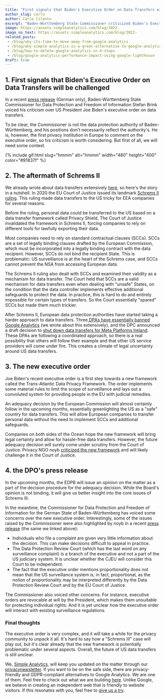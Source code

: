 ```yaml
---
title: "First signals that Biden's Executive Order on Data Transfers will be challenged"
author_slug: carlo
author: Carlo Cilento
excerpt: "Baden-Württemberg State Commissioner criticized Biden's Exectuve Order on Data Tranfers. Thereby implicating that a deal between the EU and US is still far away"
image: https://assets.simpleanalytics.com/blog/2022-
image_no_text: https://assets.simpleanalytics.com/blog/2022-
related_posts:
 - /blog/why-its-time-to-move-away-from-google-analytics
 - /blog/why-simple-analytics-is-a-great-alternative-to-google-analytics
 - /blog/how-to-delete-google-analytics-in-4-steps
 - /blog/google-analytics-performance-impact-using-google-lighthouse
draft: true
---
```


## 1. First signals that Biden's Executive Order on Data Transfers will be challenged

In a recent [press release](https://www.baden-wuerttemberg.datenschutz.de/usa-eu-datentransfer-durchfuehrungsverordnung-us-praesident/) (German only), Baden-Württemberg State Commissioner for Data Protection and Freedom of Information Stefan Brink voiced his criticism over US President Joe Biden's executive order on data transfers.

To be clear, the Commissioner is not the data protection authority of Baden-Württemberg, and his positions don't necessarily reflect the authority's. He is, however, the first privacy institution in Europe to comment on the executive order, so his criticism is worth considering. But first of all, we will need some context.

{% include gif.html slug="hmmm" alt="hmmm" width="480" height="400" color="#91837f" %}

## 2. The aftermath of Schrems II

We already wrote about data transfers extensively [here](https://www.simpleanalytics.com/blog/how-to-move-forward-with-data-transfers-between-the-eu-us), so here's the story in a nutshell. In 2020 the EU Court of Justice issued its landmark [Schrems II ruling](https://gdprhub.eu/index.php?title=CJEU_-_C-311/18_-_Schrems_II). This ruling made data transfers to the US tricky for EEA companies for several reasons.

Before the ruling, personal data could be transferred to the US based on a data transfer framework called Privacy Shield. The Court of Justice invalidated the framework in Schrems II, forcing companies to rely on different tools for lawfully exporting their data.

Most companies need to rely on standard contractual clauses (SCCs). SCCs are a set of legally binding clauses drafted by the European Commission, which must be incorporated into a legally binding contract with the data recipient. However, SCCs do not bind the recipient State. This is problematic: US surveillance is at the heart of the Schrems case, and SCCs cannot prevent the NSA from accessing European data.

The Schrems II ruling also dealt with SCCs and examined their validity as a mechanism for data transfer. The Court held that SCCs are a valid mechanism for data transfers even when dealing with "unsafe" States, on the condition that  the data controller implements effective additional safeguards  to protect the data. In practice, this is hard to do and entirely impossible for certain types of transfers. So the Court essentially "spared" SCCs but made them much trickier.

After Schrems II, European data protection authorities have started taking a harder approach to data transfers. Three[ DPAs have essentially banned Google Analytics](https://www.simpleanalytics.com/blog/is-google-analytics-illegal-in-europe) (we wrote about this extensively), and the DPC announced a draft decision to [shut down data transfers for Meta Platforms Ireland](https://iapp.org/news/a/irish-dpc-files-draft-order-to-halt-metas-data-transfers-to-us/). These DPAs are following a coordinated approach, so there is a real possibility that others will follow their example and that other US service providers will come under fire. This creates a climate of legal uncertainty around US data transfers.

## 3. The new executive order

Joe Biden's recent executive order is a first step towards a new framework called the Trans-Atlantic Data Privacy Framework. The order implements some material rules to limit the scope of surveillance and lays out a convoluted system for providing people in the EU with judicial remedies.

An adequacy decision by the European Commission will almost certainly follow in the upcoming months, essentially greenlighting the US as a "safe" country for data transfers. This will allow European companies to transfer personal data without the need to implement SCCs and additional safeguards.

Companies on both sides of the Ocean hope the new framework will bring legal certainty and allow for hassle-free data transfers. However, the future adequacy decision will surely come under scrutiny from the Court of Justice. Privacy NGO noyb [criticized the new framework](https://noyb.eu/en/new-us-executive-order-unlikely-satisfy-eu-law) and will likely challenge it in the Court of Justice.

## 4. the DPO's press release

In the upcoming months, the EDPB will issue an opinion on the matter as a part of the decision procedure for the adequacy decision. While the Board's opinion is not binding, it will give us better insight into the core issues of Schrems III.

In the meantime, the Commissioner for Data Protection and Freedom of Information for the German State of Baden-Württemberg has voiced some concerns over the new executive order. Interestingly, some of the issues raised by the Commissioner were also highlighted by noyb in a recent [press release](https://noyb.eu/en/new-us-executive-order-unlikely-satisfy-eu-law) (the same we linked above):

-   Individuals who file a complaint are given very little information about the decision. This can make decisions difficult to appeal in practice.
-   The Data Protection Review Court (which has the last word on any surveillance complaint) is a branch of the executive and not a part of the US judiciary system. It is unclear whether the CJEU will consider this Court to be independent.
-   The fact that the executive order mentions proportionality does not mean that the US surveillance system is, in fact, proportional, as the notion of proportionality may be interpreted differently by the Data Protection Review Court and by the EU Court of Justice.

The Commissioner also voiced other concerns. For instance, executive orders are revocable at will by the President, which makes them unsuitable for protecting individual rights. And it is yet unclear how the executive order will interact with existing surveillance regulations.

### Final thoughts

The executive order is very complex, and it will take a while for the privacy community to unpack it all. It's hard to say how a "Schrems III" case will play out, but it's clear already that the new framework is potentially problematic under several aspects. Overall, the future of US data transfers is still unclear.

We, [Simple Analytics](https://www.simpleanalytics.com/), will keep you updated on the matter through our [privacynewsletter](https://theprivacynewsletter.com/). If you want to be on the safe side, there are privacy-friendly and GDPR-compliant alternatives to Google Analytics. We are one of them. Feel free to check out what we are building [here](https://simpleanalytics.com/simpleanalytics.com). Unlike Google, we believe in creating an independent web that is friendly to website visitors. If this resonates with you, feel free to [give us a try](https://simpleanalytics.com/welcome).
